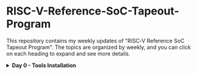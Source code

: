 # RISC-V-Reference-SoC-Tapeout-Program
This repository contains my weekly updates of "RISC‑V Reference SoC Tapeout Program". The topics are organized by weekly, and you can click on each heading to expand and see more details.
<details>
<summary><b>Day 0 - Tools Installation</b></summary>
<br>
    
## Week 0 - Toosl installation
# Yosys

```bash
$ git clone https://github.com/YosysHQ/yosys.git
$ cd yosys 
$ sudo apt install make (If make is not installed please install it) 
$ sudo apt-get install build-essential clang bison flex \
    libreadline-dev gawk tcl-dev libffi-dev git \
    graphviz xdot pkg-config python3 libboost-system-dev \
    libboost-python-dev libboost-filesystem-dev zlib1g-dev
$ make 
$ sudo make install
```
![Image Alt](yosys.png)
# Iverilog

```bash
$ sudo apt-get install iverilog
```
![Image Alt](iverilog.png)
# GTKWave

```bash
$ sudo apt update
$ sudo apt install gtkwave
```
![Image Alt](gtkwave.png)
